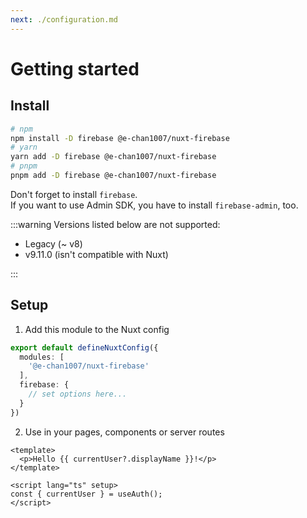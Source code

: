 ```yaml
---
next: ./configuration.md
---
```


# Getting started

## Install

```sh
# npm
npm install -D firebase @e-chan1007/nuxt-firebase
# yarn
yarn add -D firebase @e-chan1007/nuxt-firebase
# pnpm
pnpm add -D firebase @e-chan1007/nuxt-firebase
```

Don't forget to install `firebase`.\
If you want to use Admin SDK, you have to install `firebase-admin`, too.

:::warning
Versions listed below are not supported:

*   Legacy (~ v8)
*   v9.11.0 (isn't compatible with Nuxt)

:::

## Setup

1.  Add this module to the Nuxt config

```ts
export default defineNuxtConfig({
  modules: [
    '@e-chan1007/nuxt-firebase'
  ],
  firebase: {
    // set options here...
  }
})
```

2.  Use in your pages, components or server routes

```vue
<template>
  <p>Hello {{ currentUser?.displayName }}!</p>
</template>

<script lang="ts" setup>
const { currentUser } = useAuth();
</script>
```
